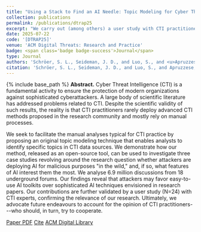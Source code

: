 ```yaml
---
title: "Using a Stack to Find an AI Needle: Topic Modeling for Cyber Threat Intelligence"
collection: publications
permalink: /publications/dtrap25
excerpt: "We carry out (among others) a user study with CTI practitioners: what do they _want_? And how do they see scholarly literature in CTI? "
date: 2025-07-22
code: '[DTRAP25]'
venue: 'ACM Digital Threats: Research and Practice'
badge: <span class='badge badge-success'>Journal</span>
type: Journal
authors: 'Schröer, S. L., Seideman, J. D., and Luo, S., and <u>Apruzzese, G.</u>, and Dietrich, S., and Laskov, P.'
citation: 'Schröer, S. L., Seideman, J. D., and Luo, S., and Apruzzese, G., and Dietrich, S., and Laskov, P. (2025). "Using a Stack to Find an AI Needle: Topic Modeling for Cyber Threat Intelligence." <i>ACM Digital Threats: Research and Practice</i>.'
---
```

{% include base_path %}
<b>Abstract.</b> Cyber Threat Intelligence (CTI) is a fundamental activity to ensure the protection of modern organizations against sophisticated cyberattackers. A large body of scientific literature has addressed problems related to CTI. 
Despite the scientific validity of such results, the reality is that CTI practitioners rarely deploy advanced CTI methods proposed in the research community and mostly rely on manual processes. 

We seek to facilitate the manual analyses typical for CTI practice by proposing an original topic modeling technique that enables analysts to identify specific topics in CTI data sources.
We demonstrate how our method, released as an open-source tool, can be used to investigate three case studies revolving around the research question whether attackers are deploying AI for malicious purposes "in the wild," and, if so, what features of AI interest them the most. We analyse 6.9 million discussions from 18 underground forums. Our findings reveal that attackers may favor easy-to-use AI toolkits over sophisticated AI techniques  envisioned in research papers.
Our contributions are further validated by a user study (N=24) with CTI experts, confirming the relevance of our research. 
Ultimately, we advocate future endeavours to account for the opinion of CTI practitioners---who should, in turn, try to cooperate.

<a class="btn btn-outline-primary my-1 mr-1 btn-sm" href="{{ base_path }}/files/papers/dtrap25/dtrap25.pdf" target="_blank" rel="noopener">Paper PDF</a> 
<a class="btn btn-outline-primary my-1 mr-1 btn-sm" href="{{ base_path }}/files/papers/dtrap25/dtrap25_cite.html" target="_blank" rel="noopener">Cite</a> 
<a class="btn btn-outline-primary my-1 mr-1 btn-sm" href="https://doi.org/10.1145/3766908" target="_blank" rel="noopener">ACM Digital Library</a> 
